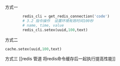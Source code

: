 方式一

```python
		redis_cli = get_redis_connection('code')  
        # 3.2 指令操作  设置环境有效时间100秒
        # name, time, value  
        redis_cli.setex(uuid,100,text) 
```
方式二

```python
cache.setex(uuid,100,text) 
```
方式三
[[redis 管道 将redis命令缓存后一起执行提高性能]]